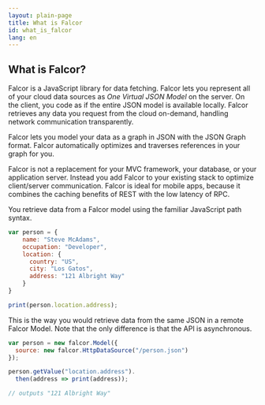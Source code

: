 ```yaml
---
layout: plain-page
title: What is Falcor
id: what_is_falcor
lang: en
---
```


## What is Falcor?

Falcor is a JavaScript library for data fetching. Falcor lets you represent all of your cloud data sources as *One Virtual JSON Model* on the server. On the client, you code as if the entire JSON model is available locally. Falcor retrieves any data you request from the cloud on-demand, handling network communication transparently.

Falcor lets you model your data as a graph in JSON with the JSON Graph format. Falcor automatically optimizes and traverses references in your graph for you.

Falcor is not a replacement for your MVC framework, your database, or your application server. Instead you add Falcor to your existing stack to optimize client/server communication. Falcor is ideal for mobile apps, because it combines the caching benefits of REST with the low latency of RPC.

You retrieve data from a Falcor model using the familiar JavaScript path syntax.   

~~~js
var person = {
    name: "Steve McAdams",
    occupation: "Developer",
    location: {
      country: "US",
      city: "Los Gatos",
      address: "121 Albright Way"
    }
}

print(person.location.address);
~~~

This is the way you would retrieve data from the same JSON in a remote Falcor Model.  Note that the only difference is that the API is asynchronous.

~~~js
var person = new falcor.Model({
  source: new falcor.HttpDataSource("/person.json")
});

person.getValue("location.address").
  then(address => print(address));

// outputs "121 Albright Way"
~~~
